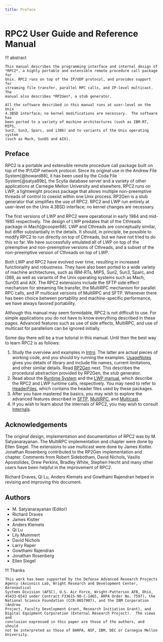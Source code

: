 ```yaml
---
title: Preface
---
```

# RPC2 User Guide and Reference Manual

!!! abstract

    This manual describes the programming interface and internal design of
    *RPC2*, a highly portable and extensible remote procedure call package for
    Unix. RPC2 runs on top of the IP/UDP protocol, and provides support for
    streaming file transfer, parallel RPC calls, and IP-level multicast.  The
    manual also describes *RP2Gen*, a stub generator.

    All the software described in this manual runs at user-level on the Unix
    4.3BSD interface; no kernel modifications are necessary.  The software has
    been ported to a variety of machine architectures (such as IBM-RT, MIPS,
    Sun2, Sun3, Sparc, and i386) and to variants of the Unix operating system
    (such as Mach, SunOS and AIX).

## Preface

RPC2 is a portable and extensible remote procedure call package built on top of
the IP/UDP network protocol.  Since its original use in the Andrew File
System[@howard88], it has been used by the Coda File System[@satya89b], the
Scylla database server and a variety of other applications at Carnegie Mellon
University and elsewhere.  RPC2 runs on LWP, a lightweight process package that
allows multiple non-preemptive threads of control to coexist within one Unix
process.  RP2Gen is a stub generator that simplifies the use of RPC2.  RPC2 and
LWP run entirely at user-level on the Unix 4.3BSD interface; no kernel changes
are necessary.

The first versions of LWP and RPC2 were operational in early 1984 and mid-1985
respectively.  The design of LWP predates that of the Cthreads package in
Mach[@cooper88].  LWP and Cthreads are conceptually similar, but differ
substantially in the details.  It should, in principle, be possible to modify
RPC2 to run directly on top of Cthreads, but we have not tried to do this so
far.  We have successfully emulated all of LWP on top of the preemptive and
non-preemptive versions of Cthreads, and a subset of the non-preemptive version
of Cthreads on top of LWP.

Both LWP and RPC2 have evolved over time, resulting in increased functionality
and robustness.  They have also been ported to a wide variety of machine
architectures, such as IBM-RTs, MIPS, Sun2, Sun3, Sparc, and i386, as well as
variants of the Unix operating systems such as Mach, SunOS and AIX.  The RPC2
extensions include the SFTP side effect mechanism for streaming file transfer,
the MultiRPC mechanism for parallel RPC calls, and IP multicast versions of
MultiRPC and SFTP.  Whenever there has been choice between portability and
machine-specific performance, we have always favored portability.

Although this manual may seem formidable, RPC2 is not difficult to use.  For
simple applications you do not have to know everything described in these
pages.  Advanced features such as use of side effects, MultiRPC, and use of
multicast for parallelism can be ignored initially.

Some day there will be a true tutorial in this manual.  Until then the best way
to learn RPC2 is as follows:

1. Study the overview and examples in [Intro](rpc2_user.md). The latter are
   actual pieces of working code, and you should try running the examples.
   [UsageNotes](usagenotes.md) gives you details of library and include file
   names, current limitations, and other similar details. Read
   [RP2Gen](rp2gen_user.md) next.  This describes the procedural abstraction
   provided by RP2Gen, the stub generator.
2. Read about the [Runtime System](rpc2_runtime.md) and the
   [LWP manual](http://coda.cs.cmu.edu/docs/lwp/), which describe the RPC2 and
   LWP runtime calls, respectively.  You may need to refer to
   [HeaderFiles](https://github.com/cmusatyalab/coda/tree/master/lib-src/rpc2/include/rpc2),
   which contains the header files used by these packages.
3. After you have mastered the basics, you may wish to explore the advanced
   features described in [SFTP](sftp_user.md), [MultiRPC](multi_user.md), and
   [Multicast](multicast.md).
4. If you wish to learn about the internals of RPC2, you may wish to consult
   [Internals](rpc2_internals.md).

## Acknowledgements

The original design, implementation and documentation of RPC2 was by M.
Satyanarayanan.  The MultiRPC implementation and chapter were done by Ellen
Siegel.  The extensions to use multicast were done by James Kistler.  Jonathan
Rosenberg contributed to the RP2Gen implementation and chapter.  Comments from
Robert Sidebotham, David Nichols, Vasilis Apostolides, Drew Perkins, Bradley
White, Stephen Hecht and many other users have been helpful in the improvement
of RPC2.

<!--
The original design and implementation of LWP was done by Larry Raper.  Its
documentation descends from a manual by Jonathan Rosenberg and Larry Raper,
later extended by David Nichols and M. Satyanarayanan.
-->
Richard Draves, Qi Lu, Anders Klemets and Gowthami Rajendran helped in revising
and improving this document.

## Authors

- M. Satyanarayanan (Editor)
- Richard Draves
- James Kistler
- Anders Klemets
- Qi Lu
- Lily Mummert
- David Nichols
- Larry Raper
- Gowthami Rajendran
- Jonathan Rosenberg
- Ellen Siegel

!!! Thanks

    This work has been supported by the Defense Advanced Research Projects
    Agency (Avionics Lab, Wright Research and Development Center, Aeronautical
    Systems Division (AFSC), U.S. Air Force, Wright-Patterson AFB, Ohio,
    45433-6543 under Contract F33615-90-C-1465, ARPA Order No. 7597), the
    National Science Foundation (CCR-8657907), and the IBM Corporation (Andrew
    Project, Faculty Development Grant, Research Initiation Grant), and
    Digital Equipment Corporation (External Research Project).  The views and
    conclusion expressed in this paper are those of the authors, and should
    not be interpreted as those of DARPA, NSF, IBM, DEC or Carnegie Mellon
    University.
